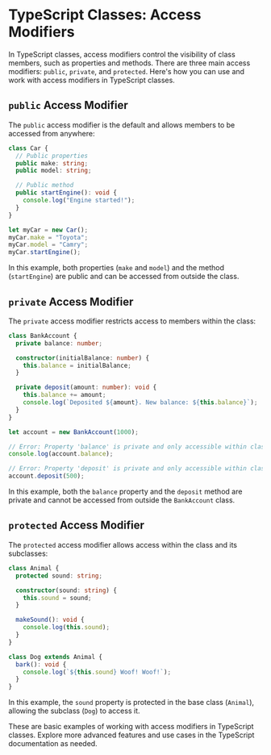 # TypeScript Classes: Access Modifiers

In TypeScript classes, access modifiers control the visibility of class members, such as properties and methods. There are three main access modifiers: `public`, `private`, and `protected`. Here's how you can use and work with access modifiers in TypeScript classes.

## `public` Access Modifier

The `public` access modifier is the default and allows members to be accessed from anywhere:

```typescript
class Car {
  // Public properties
  public make: string;
  public model: string;

  // Public method
  public startEngine(): void {
    console.log("Engine started!");
  }
}

let myCar = new Car();
myCar.make = "Toyota";
myCar.model = "Camry";
myCar.startEngine();
```

In this example, both properties (`make` and `model`) and the method (`startEngine`) are public and can be accessed from outside the class.

## `private` Access Modifier

The `private` access modifier restricts access to members within the class:

```typescript
class BankAccount {
  private balance: number;

  constructor(initialBalance: number) {
    this.balance = initialBalance;
  }

  private deposit(amount: number): void {
    this.balance += amount;
    console.log(`Deposited ${amount}. New balance: ${this.balance}`);
  }
}

let account = new BankAccount(1000);

// Error: Property 'balance' is private and only accessible within class 'BankAccount'.
console.log(account.balance);

// Error: Property 'deposit' is private and only accessible within class 'BankAccount'.
account.deposit(500);
```

In this example, both the `balance` property and the `deposit` method are private and cannot be accessed from outside the `BankAccount` class.

## `protected` Access Modifier

The `protected` access modifier allows access within the class and its subclasses:

```typescript
class Animal {
  protected sound: string;

  constructor(sound: string) {
    this.sound = sound;
  }

  makeSound(): void {
    console.log(this.sound);
  }
}

class Dog extends Animal {
  bark(): void {
    console.log(`${this.sound} Woof! Woof!`);
  }
}
```

In this example, the `sound` property is protected in the base class (`Animal`), allowing the subclass (`Dog`) to access it.

These are basic examples of working with access modifiers in TypeScript classes. Explore more advanced features and use cases in the TypeScript documentation as needed.

